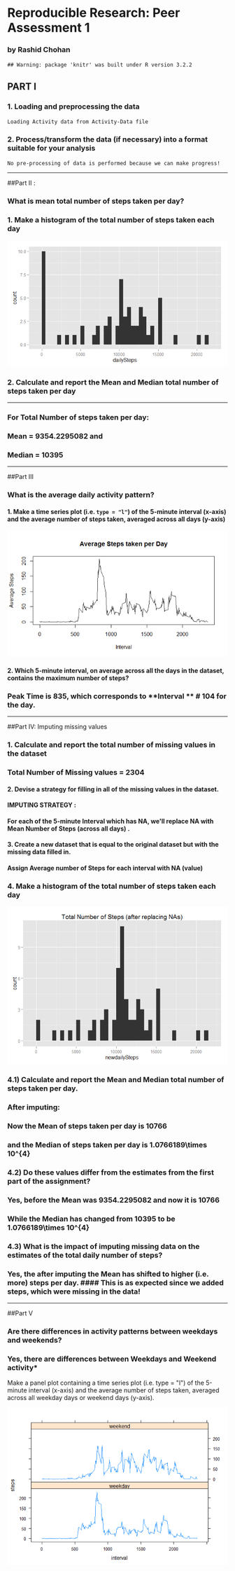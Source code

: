 # Reproducible Research: Peer Assessment 1
###             by Rashid Chohan


```
## Warning: package 'knitr' was built under R version 3.2.2
```



## PART I

### 1. Loading and preprocessing the data

    Loading Activity data from Activity-Data file

  
### 2. Process/transform the data (if necessary) into a format suitable for your analysis

    No pre-processing of data is performed because we can make progress!

***
##Part II : 

### What is mean total number of steps taken per day?




###    1. Make a histogram of the total number of steps taken each day

![Histogram of Total Number of Steps per day](PA1_template_files/figure-html/unnamed-chunk-4-1.png) 

###    2. Calculate and report the **Mean** and **Median** total number of steps taken per day

***


### For Total Number of steps taken per day:
###      **Mean** = **9354.2295082**  and 
###      **Median** = **10395**


***
##Part III

### What is the average daily activity pattern?

#### 1. Make a time series plot (i.e. `type = "l"`) of the 5-minute interval (x-axis) and the average number of steps taken, averaged across all days (y-axis)

![](PA1_template_files/figure-html/unnamed-chunk-7-1.png) 

#### 2. Which 5-minute interval, on average across all the days in the dataset, contains the maximum number of steps?


###    **Peak Time** is **835**, which corresponds to **Interval ** # **104** for the day.
    
***
##Part IV:    Imputing missing values

### 1. Calculate and report the total number of missing values in the dataset


### **Total Number of Missing** values = **2304**


#### 2. Devise a strategy for filling in all of the missing values in the dataset. 

#### IMPUTING STRATEGY :  
#### For each of the 5-minute Interval which has NA, we'll replace NA with **Mean Number of Steps (across all days)** .


#### 3. Create a new dataset that is equal to the original dataset but with the missing data filled in.



#### Assign **Average number of Steps** for each **interval with NA (value)**


###  4. Make a histogram of the total number of steps taken each day 
![](PA1_template_files/figure-html/unnamed-chunk-12-1.png) 

###     4.1) Calculate and report the **Mean** and **Median** total number of steps taken per day. 

### After imputing:
###      Now the **Mean** of steps taken per day is  **10766** 
###      and the **Median** of steps taken per day is **1.0766189\times 10^{4}**


###     4.2) Do these values differ from the estimates from the first part of the assignment? 
###   Yes, before the Mean was **9354.2295082**  and now it is **10766** 
###   While the Median has changed from **10395** to be **1.0766189\times 10^{4}**

###     4.3) What is the impact of imputing missing data on the estimates of the total daily number of steps?
              
###     Yes, the after imputing the **Mean** has shifted to higher (i.e. more) steps per day. ####     This is as expected since we added steps, which were missing in the data!

***
##Part V

### Are there differences in activity patterns between weekdays and weekends?

### **Yes, there are differences between Weekdays and Weekend activity***

Make a panel plot containing a time series plot (i.e. type = "l") of the 5-minute interval (x-axis) and the average number of steps taken, averaged across all weekday days or weekend days (y-axis).

![](PA1_template_files/figure-html/unnamed-chunk-14-1.png) 
